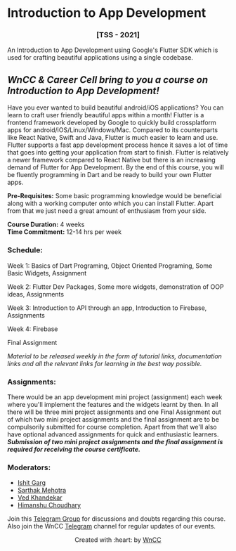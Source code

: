 # Introduction to App Development
### <div align="center">[TSS - 2021]</div>
An Introduction to App Development using Google's Flutter SDK which is used for crafting beautiful applications using a single codebase. 
## ***WnCC & Career Cell bring to you a course on Introduction to App Development!***
Have you ever wanted to build beautiful android/iOS applications? You can learn to craft user friendly beautiful apps within a month! Flutter is a frontend framework developed by Google to quickly build crossplatform apps for android/iOS/Linux/Windows/Mac. Compared to its counterparts like React Native, Swift and Java, Flutter is much easier to learn and use. Flutter supports a fast app development process hence it saves a lot of time that goes into getting your application from start to finish. Flutter is relatively a newer framework compared to React Native but there is an increasing demand of Flutter for App Development. By the end of this course, you will be fluently programming in Dart and be ready to build your own Flutter apps.

**Pre-Requisites:** Some basic programming knowledge would be beneficial along with a working computer onto which you can install Flutter. Apart from that we just need a great amount of enthusiasm from your side.

**Course Duration:**  4 weeks  
**Time Commitment:** 12-14 hrs per week 
### Schedule: 
Week 1: Basics of Dart Programing, Object Oriented Programing, Some Basic Widgets, Assignment

Week 2: Flutter Dev Packages, Some more widgets, demonstration of OOP ideas, Assignments

Week 3: Introduction to API through an app, Introduction to Firebase, Assignments

Week 4: Firebase

Final Assignment 

_Material to be released weekly in the form of tutorial links, documentation links and all the relevant links for learning in the best way possible._

### Assignments:  
There would be an app development mini project (assignment) each week where you'll implement the features and the widgets learnt by then. In all there will be three mini project assignments and one Final Assignment out of which two mini project assignments and the final assignment are to be compulsorily submitted for course completion. Apart from that we'll also have optional advanced assignments for quick and enthusiastic learners.
***Submission of two mini project assignments and the final assignment is required for receiving the course certificate.***

### Moderators:
* [Ishit Garg](https://www.facebook.com/ishit.garg.18/)
* [Sarthak Mehotra](https://www.facebook.com/sarthak.mehrotra.39750/)
* [Ved Khandekar](https://www.facebook.com/ved.khandekar.1)
* [Himanshu Choudhary](https://www.facebook.com/profile.php?id=100011777830160)

Join this [Telegram Group](https://t.me/joinchat/dFVpJNj0dos3NjQ9) for discussions and doubts regarding this course.  
Also join the WnCC [Telegram](https://t.me/joinchat/WHfOTR41RrD9DLL6) channel for regular updates of our events.

<p align="center">Created with :heart: by <a href="https://www.wncc-iitb.org/">WnCC</a></p>

